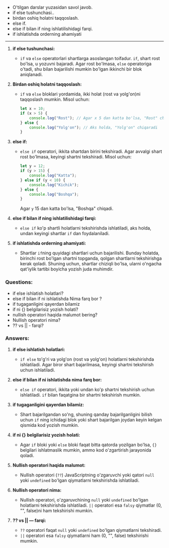 - O'tilgan darslar yuzasidan savol javob.
- if else tushunchasi..
- birdan oshiq holatni taqqoslash.
- else if.
- else if bilan if ning ishlatilishidagi farqi.
- if ishlatishda orderning ahamiyati
---
1. **if else tushunchasi:**
   - `if` va `else` operatorlari shartlarga asoslangan toifadur. `if`, shart rost bo'lsa, u yozuvni bajaradi. Agar rost bo'lmasa, `else` operatoriga o'tadi, shu bilan bajarilishi mumkin bo'lgan ikkinchi bir blok aniqlanadi.

2. **Birdan oshiq holatni taqqoslash:**
   - `if` va `else` bloklari yordamida, ikki holat (rost va yolg'on)ni taqqoslash mumkin. Misol uchun:
     ```javascript
     let x = 10;
     if (x > 5) {
         console.log("Rost"); // Agar x 5 dan katta bo'lsa, "Rost" chiqaradi
     } else {
         console.log("Yolg'on"); // Aks holda, "Yolg'on" chiqaradi
     }
     ```

3. **else if:**
   - `else if` operatori, ikkita shartdan birini tekshiradi. Agar avvalgi shart rost bo'lmasa, keyingi shartni tekshiradi. Misol uchun:
     ```javascript
     let y = 12;
     if (y > 15) {
         console.log("Katta");
     } else if (y < 10) {
         console.log("Kichik");
     } else {
         console.log("Boshqa");
     }
     ```
     Agar `y` 15 dan katta bo'lsa, "Boshqa" chiqadi.

4. **else if bilan if ning ishlatilishidagi farqi:**
   - `else if` ko'p shartli holatlarni tekshirishda ishlatiladi, aks holda, undan keyingi shartlar `if` dan foydalaniladi.

5. **if ishlatishda orderning ahamiyati:**
   - Shartlar `if`ning quyidagi shartlari uchun bajarilishi. Bunday holatda, birinchi rost bo'lgan shartni topganda, qolgan shartlarni tekshirishga kerak qoladi. Shuning uchun, shartlar chiziqli bo'lsa, ularni o'ngacha qat'iylik tartibi boyicha yozish juda muhimdir.

### Questions:
- if else ishlatish holatlari?
- else if bilan if ni ishlatishda Nima farq bor ?
- if tugaganligini qayerdan bilamiz
- if ni {} belgilarisiz yozish holati?
- nullish operatori haqida malumot bering?
- Nullish operatori nima?
- ?? vs || - farqi?

### Answers:
1. **if else ishlatish holatlari:**
   - `if else` to'g'ri va yolg'on (rost va yolg'on) holatlarni tekshirishda ishlatiladi. Agar biror shart bajarilmasa, keyingi shartni tekshirish uchun ishlatiladi.

2. **else if bilan if ni ishlatishda nima farq bor:**
   - `else if` operatori, ikkita yoki undan ko'p shartni tekshirish uchun ishlatiladi. `if` bilan faqatgina bir shartni tekshirish mumkin.

3. **if tugaganligini qayerdan bilamiz:**
   - Shart bajarilgandan so'ng, shuning qanday bajarilganligini bilish uchun `if` ning ichidagi blok yoki shart bajarilgan joydan keyin kelgan qismida kod yozish mumkin.

4. **if ni {} belgilarisiz yozish holati:**
   - Agar `if` bloki yoki `else` bloki faqat bitta qatorda yozilgan bo'lsa, `{}` belgilari ishlatmaslik mumkin, ammo kod o'zgartirish jarayonida qoladi.

5. **Nullish operatori haqida malumot:**
   - Nullish operatori (`??`) JavaScriptning o'zgaruvchi yoki qatori `null` yoki `undefined` bo'lgan qiymatlarni tekshirishda ishlatiladi.

6. **Nullish operatori nima:**
   - Nullish operatori, o'zgaruvchining `null` yoki `undefined` bo'lgan holatlarni tekshirishda ishlatiladi. `||` operatori esa `falsy` qiymatlar (0, "", false)ni ham tekshirishi mumkin.

7. **?? vs || — farqi:**
   - `??` operatori faqat `null` yoki `undefined` bo'lgan qiymatlarni tekshiradi.
   - `||` operatori esa `falsy` qiymatlarni ham (0, "", false) tekshirishi mumkin.